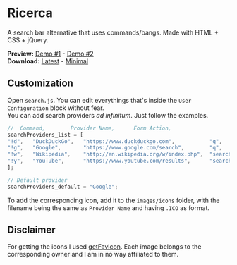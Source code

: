 Ricerca
=======
A search bar alternative that uses commands/bangs. Made with HTML + CSS + jQuery.

__Preview:__ [Demo #1](http://jackosdev.github.io/Ricerca-Homepage) - [Demo #2](http://jackosdev.github.io)  
__Download:__ [Latest](https://github.com/JackosDev/Ricerca-Homepage/archive/master.zip) - [Minimal](https://github.com/JackosDev/Ricerca-Homepage/archive/minimal.zip)


Customization
-------------
Open `search.js`. You can edit everythings that's inside the `User Configuration` block without fear.  
You can add search providers _ad infinitum_. Just follow the examples.
```javascript
//  Command,        Provider Name,      Form Action,                        Input name,
searchProviders_list = [
"!d",   "DuckDuckGo",   "https://www.duckduckgo.com",           "q",
"!g",   "Google",       "https://www.google.com/search",        "q",
"!w",   "Wikipedia",    "http://en.wikipedia.org/w/index.php",  "search",
"!y",   "YouTube",      "https://www.youtube.com/results",      "search_query"
];

// Default provider
searchProviders_default = "Google";
```

To add the corresponding icon, add it to the `images/icons` folder, with the filename being the same as `Provider Name` and having `.ICO` as format.

Disclaimer
----------
For getting the icons I used [getFavicon](http://getfavicon.appspot.com/). Each image belongs to the corresponding owner and I am in no way affiliated to them.
